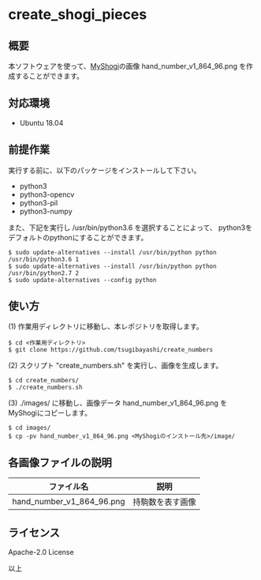 # create_shogi_pieces

## 概要

本ソフトウェアを使って、[MyShogi](https://github.com/yaneurao/MyShogi)の画像 hand_number_v1_864_96.png を作成することができます。

## 対応環境

- Ubuntu 18.04

## 前提作業

実行する前に、以下のパッケージをインストールして下さい。

* python3
* python3-opencv
* python3-pil
* python3-numpy

また、下記を実行し /usr/bin/python3.6 を選択することによって、
python3をデフォルトのpythonにすることができます。

    $ sudo update-alternatives --install /usr/bin/python python /usr/bin/python3.6 1
    $ sudo update-alternatives --install /usr/bin/python python /usr/bin/python2.7 2
    $ sudo update-alternatives --config python

## 使い方

(1) 作業用ディレクトリに移動し、本レポジトリを取得します。

    $ cd <作業用ディレクトリ>
    $ git clone https://github.com/tsugibayashi/create_numbers

(2) スクリプト "create_numbers.sh" を実行し、画像を生成します。

    $ cd create_numbers/
    $ ./create_numbers.sh

(3) ./images/ に移動し、画像データ hand_number_v1_864_96.png を MyShogiにコピーします。

    $ cd images/
    $ cp -pv hand_number_v1_864_96.png <MyShogiのインストール先>/image/

## 各画像ファイルの説明

| ファイル名 | 説明 |
----|----
| hand_number_v1_864_96.png | 持駒数を表す画像 |

## ライセンス

Apache-2.0 License


以上
